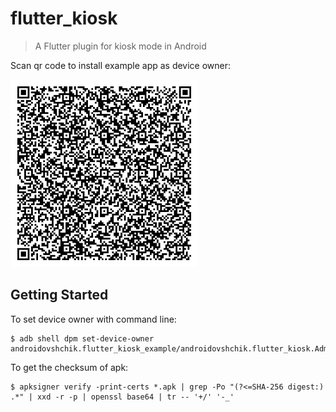 # flutter_kiosk
> A Flutter plugin for kiosk mode in Android

Scan qr code to install example app as device owner:

<img width="300" src="qr-code.gif"/>

## Getting Started

To set device owner with command line:

    $ adb shell dpm set-device-owner androidovshchik.flutter_kiosk_example/androidovshchik.flutter_kiosk.AdminReceiver

To get the checksum of apk:

    $ apksigner verify -print-certs *.apk | grep -Po "(?<=SHA-256 digest:) .*" | xxd -r -p | openssl base64 | tr -- '+/' '-_'